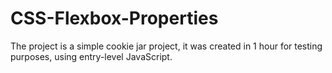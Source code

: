 # CSS-Flexbox-Properties
The project is a simple cookie jar project, it was created in 1 hour for testing purposes, using entry-level JavaScript.
